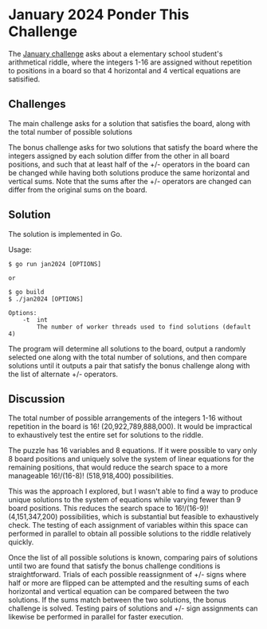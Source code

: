 # January 2024 Ponder This Challenge
The [January challenge](https://research.ibm.com/haifa/ponderthis/challenges/January2024.html) asks about a elementary school student's arithmetical riddle, where the integers 1-16 are assigned without repetition to positions in a board so that 4 horizontal and 4 vertical equations are satisified.

## Challenges

The main challenge asks for a solution that satisfies the board, along with the total number of possible solutions

The bonus challenge asks for two solutions that satisfy the board where the integers assigned by each solution differ from the other in all board positions, and such that at least half of the +/- operators in the board can be changed while having both solutions produce the same horizontal and vertical sums. Note that the sums after the +/- operators are changed can differ from the original sums on the board.

## Solution

The solution is implemented in Go.

Usage:

	$ go run jan2024 [OPTIONS]

	or 

	$ go build
	$ ./jan2024 [OPTIONS]

	Options:
		-t	int	
        	The number of worker threads used to find solutions (default 4)

The program will determine all solutions to the board, output a randomly selected one along with the total number of solutions, and then compare solutions until it outputs a pair that satisfy the bonus challenge along with the list of alternate +/- operators.

## Discussion

The total number of possible arrangements of the integers 1-16 without repetition in the board is 16! (20,922,789,888,000). It would be impractical to exhaustively test the entire set for solutions to the riddle.

The puzzle has 16 variables and 8 equations. If it were possible to vary only 8 board positions and uniquely solve the system of linear equations for the remaining positions, that would reduce the search space to a more manageable 16!/(16-8)! (518,918,400) possibilities.

This was the approach I explored, but I wasn't able to find a way to produce unique solutions to the system of equations while varying fewer than 9 board positions. This reduces the search space to 16!/(16-9)! (4,151,347,200) possibilities, which is substantial but feasible to exhaustively check. The testing of each assignment of variables within this space can performed in parallel to obtain all possible solutions to the riddle relatively quickly.

Once the list of all possible solutions is known, comparing pairs of solutions until two are found that satisfy the bonus challenge conditions is straightforward. Trials of each possible reassignment of +/- signs where half or more are flipped can be attempted and the resulting sums of each horizontal and vertical equation can be compared between the two solutions. If the sums match between the two solutions, the bonus challenge is solved. Testing pairs of solutions and +/- sign assignments can likewise be performed in parallel for faster execution.

